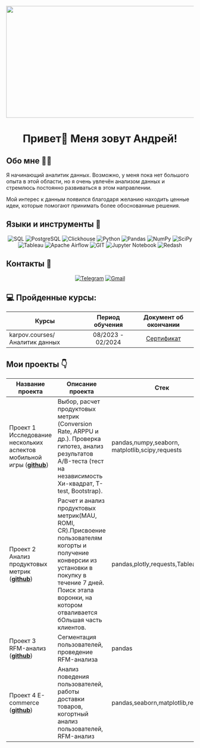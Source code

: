 <br clear="both">

<div align="center">
  <img height="300" width="600" src="https://user-images.githubusercontent.com/74038190/212750147-854a394f-fee9-4080-9770-78a4b7ece53f.gif"  />
</div>

###

<h1 align="center">Привет👋 Меня зовут Андрей!</h1>

###

 ## Обо мне 🙋‍♂️
 Я начинающий аналитик данных. Возможно, у меня пока нет большого опыта в этой области, но я очень увлечён анализом данных и стремлюсь постоянно развиваться в этом направлении.

Мой интерес к данным появился благодаря желанию находить ценные идеи, которые помогают принимать более обоснованные решения.


 ## Языки и инструменты 🔧

<div align="center">
  
![SQL](https://img.shields.io/badge/SQL-0b0038?style=for-the-badge&logo=sql&logoColor=white)
![PostgreSQL](https://img.shields.io/badge/postgresql-0b0038?style=for-the-badge&logo=postgresql&logoColor=white)
![Clickhouse](https://img.shields.io/badge/-Clickhouse-0b0038?style=for-the-badge&logo=Clickhouse&logoColor=white)
![Python](https://img.shields.io/badge/python-0b0038?style=for-the-badge&logo=python&logoColor=white)
![Pandas](https://img.shields.io/badge/pandas-0b0038?style=for-the-badge&logo=pandas&logoColor=white)
![NumPy](https://img.shields.io/badge/numpy-0b0038?style=for-the-badge&logo=numpy&logoColor=4c74cc)
![SciPy](https://img.shields.io/badge/SciPy-0b0038?style=for-the-badge&logo=scipy&logoColor=%white)
![Tableau](https://img.shields.io/badge/-Tableau-0b0038?style=for-the-badge&logo=tableau)
![Apache Airflow](https://img.shields.io/badge/Apache%20Airflow-0b0038?style=for-the-badge&logo=Apache%20Airflow&logoColor=e4351d)
![GIT](https://img.shields.io/badge/-GIT-0b0038?style=for-the-badge&logo=GIT&logoColor=white)
![Jupyter Notebook](https://img.shields.io/badge/Jupyter%20Notebook-0b0038?style=for-the-badge&logo=jupyter&logoColor=F37626)
![Redash](https://img.shields.io/badge/Redash-0b0038?style=for-the-badge&logo=redash&logoColor=white)


</div>


## Контакты 👀

<div align="center">

[![Telegram](https://img.shields.io/badge/Telegram-0b0038?style=for-the-badge&logo=telegram&logoColor=white)](https://t.me/tarasov_andrej)
[![Gmail](https://img.shields.io/badge/Gmail-0b0038?style=for-the-badge&logo=gmail&logoColor=red)](tarasovandreyy@gmail.соm)


</div>


 ## 💻 Пройденные курсы:
  
| Курсы                                                           | Период обучения   | Документ об окончании |
| ----------------------------------------------------------------| :---------------: | :--------------------:|
| karpov.courses/Аналитик данных                                  | 08/2023 - 02/2024 |     [Сертификат](https://lab.karpov.courses/certificate/2bab7021-72ce-4e9b-95d6-f9f9c07e75bf/)     |


  <h2>Мои проекты 👇</h2>

  |Название проекта| Описание проекта| Стек|
|----------------|-----------------|-----|
|Проект 1  Исследование нескольких аспектов мобильной игры  (__[github]()__)|Выбор, расчет продуктовых метрик (Conversion Rate, ARPPU и др.). Проверка гипотез, анализ результатов А/B-теста (тест на независимость Хи-квадрат, T-test, Bootstrap).|pandas,numpy,seaborn,  matplotlib,scipy,requests|
|Проект 2 Анализ продуктовых метрик  (__[github]()__)|Расчет и анализ продуктовых метрик(MAU, ROMI, CR).Присвоение пользователям когорты и получение конверсии из установки в покупку в течение 7 дней. Поиск этапа воронки, на котором отваливается бОльшая часть клиентов.|pandas,plotly,requests,Tableau|
|Проект 3 RFM-анализ  (__[github]()__)|Сегментация пользователей, проведение RFM-анализа|pandas|
|Проект 4 E-commerce  (__[github]()__)|Анализ поведения пользователей, работы доставки товаров, когортный анализ пользователей, RFM-анализ|pandas,seaborn,matplotlib,requests|
